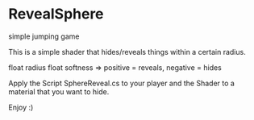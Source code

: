 # RevealSphere
simple jumping game

This is a simple shader that hides/reveals things within a certain radius. 

float radius 
float softness => positive = reveals, negative = hides

Apply the Script SphereReveal.cs to your player and the Shader to a material that you want to hide.

Enjoy :)
